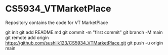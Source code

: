 # CS5934_VTMarketPlace
Repository contains the code for VT MarketPlace


git init
git add README.md
git commit -m "first commit"
git branch -M main
git remote add origin https://github.com/sushilk123/CS5934_VTMarketPlace.git
git push -u origin main
